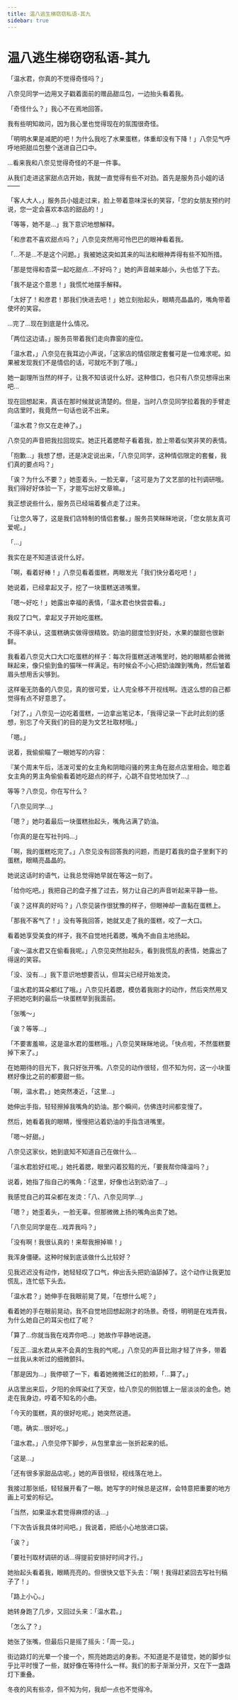 ```yaml
---
title: 温八逃生梯窃窃私语-其九
sidebar: true
---
```


# 温八逃生梯窃窃私语-其九

<ClientOnly>
<title-pv/>
</ClientOnly>

「温水君，你真的不觉得奇怪吗？」

八奈见同学一边用叉子戳着面前的赠品甜瓜包，一边抬头看着我。

「奇怪什么？」我心不在焉地回答。

我有些明知故问，因为我心里也觉得现在的氛围很奇怪。

「明明水果是减肥的吧！为什么我吃了水果蛋糕，体重却没有下降！」八奈见气呼呼地把甜瓜包整个送进自己口中。

...看来我和八奈见觉得奇怪的不是一件事。

从我们走进这家甜点店开始，我就一直觉得有些不对劲。首先是服务员小姐的话——

「客人大人，」服务员小姐走过来，脸上带着意味深长的笑容，「您的女朋友预约时说，您一定会喜欢本店的甜品的！」

「等等，她不是...」我下意识地想解释。

「和彦君不喜欢甜点吗？」八奈见突然用可怜巴巴的眼神看着我。

「...不是...不是这个问题。」我被她这突如其来的叫法和眼神弄得有些不知所措。

「那是觉得和杏菜一起吃甜点...不好吗？」她的声音越来越小，头也低了下去。

「我不是这个意思！」我慌忙地摆手解释。

「太好了！和彦君！那我们快进去吧！」她立刻抬起头，眼睛亮晶晶的，嘴角带着使坏的笑容。

...完了...现在到底是什么情况。

「两位这边请。」服务员带着我们走向靠窗的座位。

「温水君，」八奈见在我耳边小声说，「这家店的情侣限定套餐可是一位难求呢。如果被发现我们不是情侣的话，可就吃不到了哦。」

她一副理所当然的样子，让我不知该说什么好。这种借口，也只有八奈见想得出来吧...

现在回想起来，真该在那时候就说清楚的。但是，当时八奈见同学拉着我的手臂走向店里时，我竟然一句话也说不出来。

「温水君？你又在走神了。」

八奈见的声音把我拉回现实。她正托着腮帮子看着我，脸上带着似笑非笑的表情。

「抱歉...」我想了想，还是决定说出来，「八奈见同学，这种情侣限定的套餐，我们真的要点吗？」

「诶？为什么不要？」她歪着头，一脸无辜，「这可是为了文艺部的社刊调研哦。我们得好好体验一下，才能写出好文章嘛。」

我正想说些什么，服务员已经端着餐点走了过来。

「让您久等了，这是我们店特制的情侣套餐。」服务员笑眯眯地说，「您女朋友真可爱呢。」

「...」

我实在是不知道该说什么好。

「啊，看着好棒！」八奈见看着蛋糕，两眼发光「我们快分着吃吧！」

她说着，已经拿起叉子，挖了一块蛋糕送进嘴里。

「嗯～好吃！」她露出幸福的表情，「温水君也快尝尝看。」

我叹了口气，拿起叉子开始吃蛋糕。

不得不承认，这蛋糕确实做得很精致。奶油的甜度恰到好处，水果的酸甜也很新鲜。

我看着八奈见大口大口吃蛋糕的样子：每次将蛋糕送进嘴里时，她的眼睛都会微微眯起来，像只偷到鱼的猫咪一样满足。有时候会不小心把奶油蹭到嘴角，然后皱着眉头想用舌尖够到。

这样毫无防备的八奈见，真的很可爱，让人完全移不开视线啊。连这么想的自己都觉得有点不好意思了。

「对了，」八奈见一边吃着蛋糕，一边拿出笔记本，「我得记录一下此时此刻的感想，别忘了今天我们的目的是为文艺社取材哦。」

「嗯。」

说着，我偷偷瞄了一眼她写的内容：

『某个周末午后，活泼可爱的女主角和阴暗闷骚的男主角在甜点店里相会。暗恋着女主角的男主角偷偷看着她吃甜点的样子，心跳不自觉地加快了...』

等等？八奈见，你在写什么？

「八奈见同学...」

「嗯？」她叼着最后一块蛋糕抬起头，嘴角沾满了奶油。

「你真的是在写社刊吗...」

「啊，我的蛋糕吃完了。」八奈见没有回答我的问题，而是盯着我的盘子里剩下的蛋糕，眼睛亮晶晶的。

她说这话时的语气，让我总觉得她早就在等这一刻了。

「给你吃吧。」我把自己的盘子推了过去，努力让自己的声音听起来平静一些。

「诶？这样真的好吗？」八奈见装作很犹豫的样子，但眼神却一直黏在蛋糕上。

「那我不客气了！」没有等我回答，她就叉走了我的蛋糕，咬了一大口。

看着她享受美食的样子，我不自觉地托着腮，嘴角不由自主地扬起。

「诶～温水君又在偷看我呢。」八奈见突然抬起头，看到我慌乱的表情，她露出了得逞的笑容。

「没、没有...」我下意识地想要否认，但耳尖已经开始发烫。

「温水君的耳朵都红了哦。」八奈见托着腮，模仿着我刚才的动作，然后突然用叉子把她吃剩的最后一块蛋糕举到我面前。

「张嘴～」

「诶？等等...」

「不要害羞嘛，这是温水君的蛋糕哦。」八奈见笑眯眯地说。「快点啦，不然蛋糕要掉下来了。」

在她期待的目光下，我只好张开嘴。八奈见的动作很轻，但不知为何，这一小块蛋糕好像比之前的都要甜一些。

「啊，温水君。」她突然凑近，「这里...」

她伸出手指，轻轻擦掉我嘴角的奶油。那个瞬间，仿佛连时间都变慢了。

然后，她看着我的眼睛，慢慢把沾着奶油的手指含进嘴里。

「嗯～好甜。」

八奈见这家伙，她到底知不知道自己在做什么...

「温水君脸好红呢。」她托着腮，眼里闪着狡黠的光，「要我帮你降温吗？」

说着，她指了指自己的嘴角：「这里，好像也沾到奶油了...」

我感觉自己的耳朵都在发烫：「八、八奈见同学...」

「嗯？」她歪着头，一脸无辜。但那微微上扬的嘴角出卖了她。

「八奈见同学是在...戏弄我吗？」

「没有啊！我很认真的！来帮我擦掉嘛！」

我浑身僵硬。这种时候到底该做什么比较好？

见我迟迟没有动作，她轻轻叹了口气，伸出舌头把奶油舔掉了。这个动作让我更加慌乱，连忙低下头去。

「温水君？」她伸手在我眼前晃了晃，「在想什么呢？」

看着她的手在眼前晃动，我不自觉地回想起刚才的场景。奇怪，明明是在戏弄我，为什么她自己的耳尖也红了呢？

「算了...你就当我在戏弄你吧...」她故作平静地说道。

「反正...温水君从来不会真的生我的气呢。」八奈见的声音比刚才轻了许多，带着一丝我从未听过的细微颤抖。

「那是因为...」我停顿了一下，看着她微微泛红的脸颊，「...算了。」

从店里出来后，夕阳的余晖染红了天空，给八奈见的侧脸镀上一层淡淡的金色。她走在我身边，哼着不知名的小曲。

「今天的蛋糕，真的很好吃呢。」她突然说道。

「嗯。确实...很好吃。」

「温水君。」八奈见停下脚步，从包里拿出一张折起来的纸。

「这是...」

「还有很多家甜品店呢。」她的声音很轻，视线落在地上。

我接过那张纸，轻轻展开看了一眼。她写字的时候总是这样，会特意把重要的地方画上可爱的标记。

「当然，如果温水君觉得麻烦的话...」

「下次告诉我具体时间吧。」我说着，把纸小心地放进口袋。

「诶？」

「要社刊取材调研的话...得提前安排好时间才行。」

她抬起头看着我，眼睛亮亮的。但很快又低下头去：「啊！我得赶紧回去写社刊稿子了！」

「路上小心。」

她转身跑了几步，又回过头来：「温水君。」

「怎么了？」

她张了张嘴，但最后只是摇了摇头：「周一见。」

街边路灯的光晕一个接一个，照亮她跑远的身影。不知道是不是错觉，她的脚步似乎比平时慢了一些，就好像在等待什么一样。我们的影子渐渐分开，又在下一盏路灯下重叠。

冬夜的风有些凉，但不知为何，我却一点也不觉得冷。

<ClientOnly>
  <leave/>
</ClientOnly/>